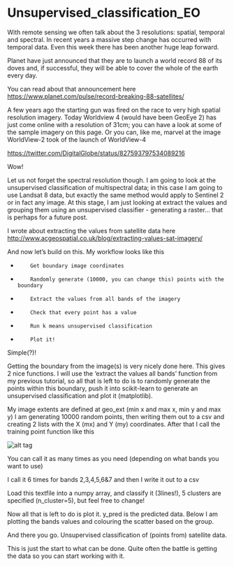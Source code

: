 # Unsupervised_classification_EO
With remote sensing we often talk about the 3 resolutions: spatial, temporal and spectral. In recent years a massive step change has occurred with temporal data. Even this week there has been another huge leap forward.

Planet have just announced that they are to launch a world record 88 of its doves and, if successful, they will be able to cover the whole of the earth every day.

You can read about that announcement here https://www.planet.com/pulse/record-breaking-88-satellites/

A few years ago the starting gun was fired on the race to very high spatial resolution imagery. Today Worldview 4 (would have been GeoEye 2) has just come online with a resolution of 31cm; you can have a look at some of the sample imagery on this page. Or you can, like me, marvel at the image WorldView-2 took of the launch of WorldView-4

https://twitter.com/DigitalGlobe/status/827593797534089216

Wow!

Let us not forget the spectral resolution though. I am going to look at the unsupervised classification of multispectral data; in this case I am going to use Landsat 8 data, but exactly the same method would apply to Sentinel 2 or in fact any image. At this stage, I am just looking at extract the values and grouping them using an unsupervised classifier - generating a raster... that is perhaps for a future post.

I wrote about extracting the values from satellite data here http://www.acgeospatial.co.uk/blog/extracting-values-sat-imagery/



And now let’s build on this. My workflow looks like this

-         Get boundary image coordinates

-         Randomly generate (10000, you can change this) points with the boundary

-         Extract the values from all bands of the imagery

-         Check that every point has a value

-         Run k means unsupervised classification

-         Plot it!

Simple(?)!

Getting the boundary from the image(s) is very nicely done here. This gives 2 nice functions. I will use the ‘extract the values all bands’ function from my previous tutorial, so all that is left to do is to randomly generate the points within this boundary, push it into scikit-learn to generate an unsupervised classification and plot it (matplotlib).

My image extents are defined at geo_ext (min x and max x, min y and max y) I am generating 10000 random points, then writing them out to a csv and creating 2 lists with the X (mx) and Y (my) coordinates. After that I call the training point function like this

![alt tag](http://www.acgeospatial.co.uk/wp-content/uploads/2017/02/image1.png)


You can call it as many times as you need (depending on what bands you want to use)

I call it 6 times for bands 2,3,4,5,6&7 and then I write it out to a csv

Load this textfile into a numpy array, and classify it (3lines!), 5 clusters are specified (n_cluster=5), but feel free to change!

Now all that is left to do is plot it. y_pred is the predicted data. Below I am plotting the bands values and colouring the scatter based on the group.

And there you go. Unsupervised classification of (points from) satellite data.

This is just the start to what can be done. Quite often the battle is getting the data so you can start working with it.
